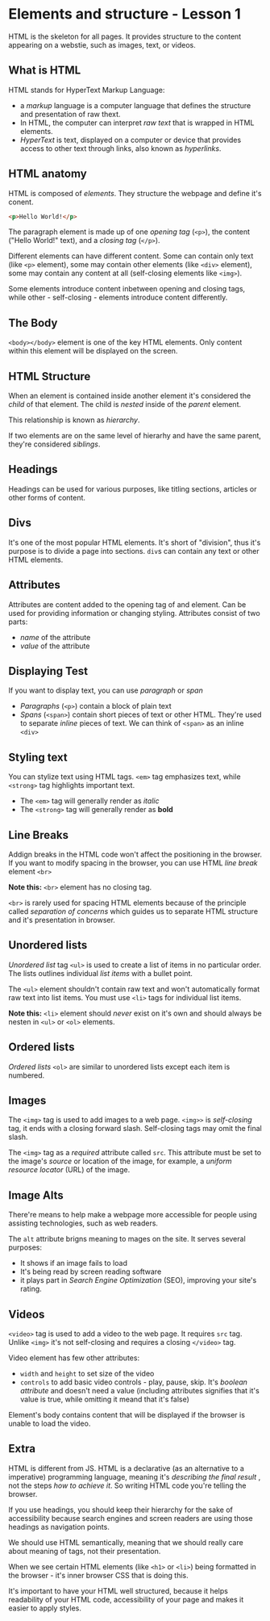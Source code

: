 # Elements and structure - Lesson 1

HTML is the skeleton for all pages. It provides structure to the content appearing on a webstie, such as images, text, or videos.

## What is HTML

HTML stands for HyperText Markup Language:

* a _markup_ language is a computer language that defines the structure and presentation of raw thext.
* In HTML, the computer can interpret _raw text_ that is wrapped in HTML elements.
* _HyperText_ is text, displayed on a computer or device that provides access to other text through links, also known as _hyperlinks_.

## HTML anatomy

HTML is composed of _elements_. They structure the webpage and define it's conent.

```html
<p>Hello World!</p>
```

The paragraph element is made up of one _opening tag_ (`<p>`), the content ("Hello World!" text), and a _closing tag_ (`</p>`).

Different elements can have different content. Some can contain only text (like `<p>` element), some may contain other elements (like `<div>` element), some may contain any content at all (self-closing elements like `<img>`).

Some elements introduce content inbetween opening and closing tags, while other - self-closing - elements introduce content differently.

## The Body

`<body></body>` element is one of the key HTML elements. Only content within this element will be displayed on the screen.

## HTML Structure

When an element is contained inside another element it's considered the _child_ of that element. The child is _nested_ inside of the _parent_ element.

This relationship is known as _hierarchy_.

If two elements are on the same level of hierarhy and have the same parent, they're considered _siblings_.

## Headings

Headings can be used for various purposes, like titling sections, articles or other forms of content.

## Divs

It's one of the most popular HTML elements. It's short of "division", thus it's purpose is to divide a page into sections. `div`s can contain any text or other HTML elements.

## Attributes

Attributes are content added to the opening tag of and element. Can be used for providing information or changing styling. Attributes consist of two parts:

* _name_ of the attribute
* _value_ of the attribute

## Displaying Test

If you want to display text, you can use _paragraph_ or _span_

* _Paragraphs_ (`<p>`) contain a block of plain text
* _Spans_ (`<span>`) contain short pieces of text or other HTML. They're used to separate _inline_ pieces of text. We can think of `<span>` as an inline `<div>`

## Styling text

You can stylize text using HTML tags. `<em>` tag emphasizes text, while `<strong>` tag highlights important text.

* The `<em>` tag will generally render as _italic_
* The `<strong>` tag will generally render as **bold**

## Line Breaks

Addign breaks in the HTML code won't affect the positioning in the browser. If you want to modify spacing in the browser, you can use HTML _line break_ element `<br>`

**Note this:** `<br>` element has no closing tag.

`<br>` is rarely used for spacing HTML elements because of the principle called _separation of concerns_ which guides us to separate HTML structure and it's presentation in browser.

## Unordered lists

_Unordered list_ tag `<ul>` is used to create a list of items in no particular order. The lists outlines individual _list items_ with a bullet point.

The `<ul>` element shouldn't contain raw text and won't automatically format raw text into list items. You must use `<li>` tags for individual list items.

**Note this:** `<li>` element should _never_ exist on it's own and should always be nesten in `<ul>` or `<ol>` elements.

## Ordered lists

_Ordered lists_ `<ol>` are similar to unordered lists except each item is numbered.

## Images

The `<img>` tag is used to add images to a web page. `<img>>` is _self-closing_ tag, it ends with a closing forward slash. Self-closing tags may omit the final slash.

The `<img>` tag as a _required_ attribute called `src`. This attribute must be set to the image's _source_ or location of the image, for example, a _uniform resource locator_ (URL) of the image.

## Image Alts

There're means to help make a webpage more accessible for people using assisting technologies, such as web readers.

The `alt` attribute brigns meaning to mages on the site. It serves several purposes:

* It shows if an image fails to load
* It's being read by screen reading software
* it plays part in _Search Engine Optimization_ (SEO), improving your site's rating.

## Videos

`<video>` tag is used to add a video to the web page. It requires `src` tag. Unlike `<img>` it's not self-closing and requires a closing `</video>` tag.

Video element has few other attributes:

* `width` and `height` to set size of the video
* `controls` to add basic video controls - play, pause, skip. It's _boolean attribute_ and doesn't need a value (including attributes signifies that it's value is true, while omitting it meand that it's false)

Element's body contains content that will be displayed if the browser is unable to load the video.

## Extra

HTML is different from JS. HTML is a declarative (as an alternative to a imperative) programming language, meaning it's _describing the final result_ , not the steps _how to achieve it_. So writing HTML code you're telling the browser.

If you use headings, you should keep their hierarchy for the sake of accessibility because search engines and screen readers are using those headings as navigation points.

We should use HTML semantically, meaning that we should really care about meaning of tags, not their presentation.

When we see certain HTML elements (like `<h1>` or `<li>`) being formatted in the browser - it's inner browser CSS that is doing this.

It's important to have your HTML well structured, because it helps readability of your HTML code, accessibility of your page and makes it easier to apply styles.
